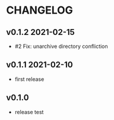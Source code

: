 # CHANGELOG

## v0.1.2 2021-02-15

- #2 Fix: unarchive directory confliction

## v0.1.1 2021-02-10

- first release

## v0.1.0

- release test
